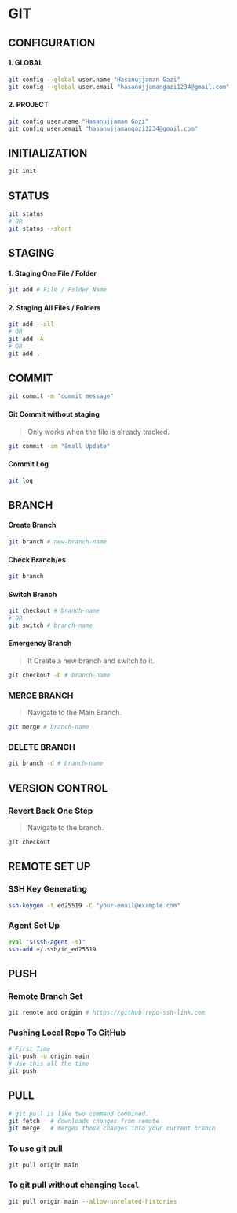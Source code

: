 # GIT

## CONFIGURATION

#### 1. GLOBAL

```bash
git config --global user.name "Hasanujjaman Gazi"
git config --global user.email "hasanujjamangazi1234@gmail.com"
```

#### 2. PROJECT

```bash
git config user.name "Hasanujjaman Gazi"
git config user.email "hasanujjamangazi1234@gmail.com"
```

## INITIALIZATION

```bash
git init
```

## STATUS

```bash
git status
# OR
git status --short
```

## STAGING

#### 1. Staging One File / Folder

```bash
git add # File / Folder Name
```

#### 2. Staging All Files / Folders

```bash
git add --all
# OR
git add -A
# OR
git add .
```

## COMMIT

```bash
git commit -m "commit message"
```

#### Git Commit without staging

> Only works when the file is already tracked.

```bash
git commit -am "Small Update"
```

#### Commit Log

```bash
git log
```

## BRANCH

#### Create Branch

```bash
git branch # new-branch-name
```

#### Check Branch/es

```bash
git branch
```

#### Switch Branch

```bash
git checkout # branch-name
# OR
git switch # branch-name
```

#### Emergency Branch

> It Create a new branch and switch to it.

```bash
git checkout -b # branch-name
```

### MERGE BRANCH

> Navigate to the Main Branch.

```bash
git merge # branch-name
```

### DELETE BRANCH

```bash
git branch -d # branch-name
```

## VERSION CONTROL

### Revert Back One Step

> Navigate to the branch.

```bash
git checkout
```

## REMOTE SET UP

### SSH Key Generating

```bash
ssh-keygen -t ed25519 -C "your-email@example.com"
```

### Agent Set Up

```bash
eval "$(ssh-agent -s)"
ssh-add ~/.ssh/id_ed25519
```

## PUSH

### Remote Branch Set

```bash
git remote add origin # https://github-repo-ssh-link.com
```

### Pushing Local Repo To GitHub

```bash
# First Time
git push -u origin main
# Use this all the time
git push
```

## PULL

```bash
# git pull is like two command combined.
git fetch   # downloads changes from remote
git merge   # merges those changes into your current branch
```

### To use git pull

```bash
git pull origin main
```

### To git pull without changing `local`

```bash
git pull origin main --allow-unrelated-histories
```
